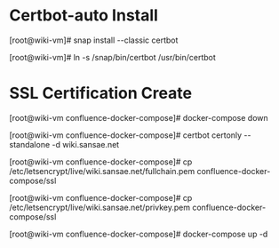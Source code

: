 # Certbot-auto Install
[root@wiki-vm]# snap install --classic certbot

[root@wiki-vm]# ln -s /snap/bin/certbot /usr/bin/certbot


# SSL Certification Create

[root@wiki-vm confluence-docker-compose]# docker-compose down

[root@wiki-vm confluence-docker-compose]# certbot certonly --standalone -d wiki.sansae.net

[root@wiki-vm confluence-docker-compose]# cp /etc/letsencrypt/live/wiki.sansae.net/fullchain.pem confluence-docker-compose/ssl

[root@wiki-vm confluence-docker-compose]# cp /etc/letsencrypt/live/wiki.sansae.net/privkey.pem confluence-docker-compose/ssl

[root@wiki-vm confluence-docker-compose]# docker-compose up -d
